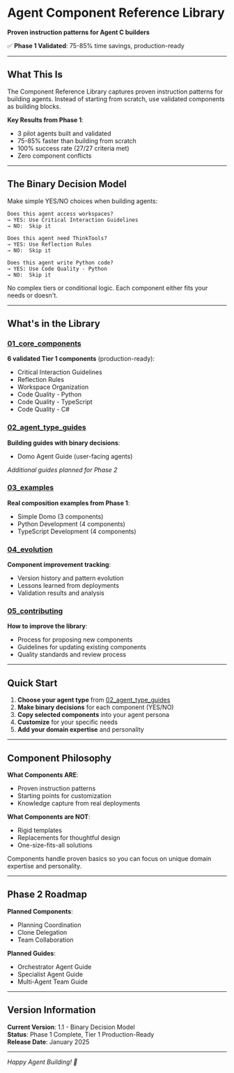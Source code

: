 # Agent Component Reference Library

**Proven instruction patterns for Agent C builders**

✅ **Phase 1 Validated**: 75-85% time savings, production-ready

---

## What This Is

The Component Reference Library captures proven instruction patterns for building agents. Instead of starting from scratch, use validated components as building blocks.

**Key Results from Phase 1**:
- 3 pilot agents built and validated
- 75-85% faster than building from scratch
- 100% success rate (27/27 criteria met)
- Zero component conflicts

---

## The Binary Decision Model

Make simple YES/NO choices when building agents:

```
Does this agent access workspaces?
→ YES: Use Critical Interaction Guidelines
→ NO:  Skip it

Does this agent need ThinkTools?
→ YES: Use Reflection Rules
→ NO:  Skip it

Does this agent write Python code?
→ YES: Use Code Quality - Python
→ NO:  Skip it
```

No complex tiers or conditional logic. Each component either fits your needs or doesn't.

---

## What's in the Library

### [01_core_components](./01_core_components/)
**6 validated Tier 1 components** (production-ready):
- Critical Interaction Guidelines
- Reflection Rules
- Workspace Organization
- Code Quality - Python
- Code Quality - TypeScript
- Code Quality - C#

### [02_agent_type_guides](./02_agent_type_guides/)
**Building guides with binary decisions**:
- Domo Agent Guide (user-facing agents)

*Additional guides planned for Phase 2*

### [03_examples](./03_examples/)
**Real composition examples from Phase 1**:
- Simple Domo (3 components)
- Python Development (4 components)
- TypeScript Development (4 components)

### [04_evolution](./04_evolution/)
**Component improvement tracking**:
- Version history and pattern evolution
- Lessons learned from deployments
- Validation results and analysis

### [05_contributing](./05_contributing/)
**How to improve the library**:
- Process for proposing new components
- Guidelines for updating existing components
- Quality standards and review process

---

## Quick Start

1. **Choose your agent type** from [02_agent_type_guides](./02_agent_type_guides/)
2. **Make binary decisions** for each component (YES/NO)
3. **Copy selected components** into your agent persona
4. **Customize** for your specific needs
5. **Add your domain expertise** and personality

---

## Component Philosophy

**What Components ARE**:
- Proven instruction patterns
- Starting points for customization
- Knowledge capture from real deployments

**What Components are NOT**:
- Rigid templates
- Replacements for thoughtful design
- One-size-fits-all solutions

Components handle proven basics so you can focus on unique domain expertise and personality.

---

## Phase 2 Roadmap

**Planned Components**:
- Planning Coordination
- Clone Delegation
- Team Collaboration

**Planned Guides**:
- Orchestrator Agent Guide
- Specialist Agent Guide
- Multi-Agent Team Guide

---

## Version Information

**Current Version**: 1.1 - Binary Decision Model  
**Status**: Phase 1 Complete, Tier 1 Production-Ready  
**Release Date**: January 2025

---

*Happy Agent Building! 🤖*
